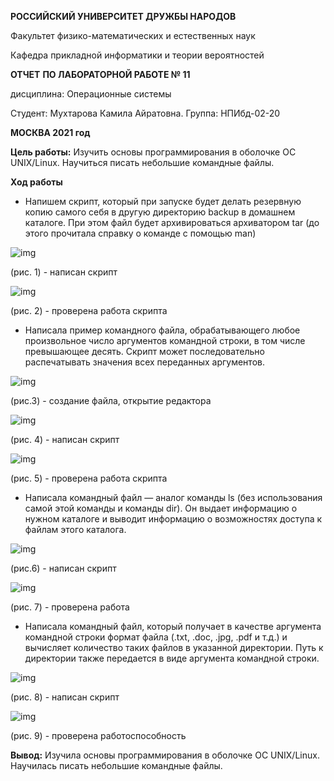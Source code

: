 **РОССИЙСКИЙ УНИВЕРСИТЕТ ДРУЖБЫ НАРОДОВ**

Факультет физико-математических и естественных наук

Кафедра прикладной информатики и теории вероятностей



**ОТЧЕТ** **ПО ЛАБОРАТОРНОЙ РАБОТЕ № 11**

дисциплина: Операционные системы








Студент: Мухтарова Камила Айратовна.
Группа: НПИбд-02-20





**МОСКВА 2021 год**



__Цель работы:__ Изучить основы программирования в оболочке ОС UNIX/Linux. Научиться писать небольшие командные файлы. 



__Ход работы__



- Напишем скрипт, который при запуске будет делать резервную копию самого себя в другую директорию backup в домашнем каталоге. При этом файл будет архивироваться архиватором tar (до этого прочитала справку о команде с помощью man)

![img](https://lh5.googleusercontent.com/sY5P8nAUr1oY-sIOhs4ZseKwQeOntFAWOMeHofIOI73O6_U_t-uPecJWVnyfre3VugHiteahSqZulmQbhNa9sT3pAfGyhKRadGgxNvTZL4d65L5_FxGixbxMpQrMnmB12rcxPM4w)

(рис. 1) - написан скрипт 





![img](https://lh6.googleusercontent.com/UwwmkvaZ6WU9dA55S2ouXrdxUowIr6ea8UZaTAl2hT6i_sWMaQ46OM4dBvUnU2x0M545boiPqFKgHbchRxoSayeaORWr661SoEzuIRom1tq9_-ry9lgF7w-4T6BoqRcuGe8DbBRG)

(рис. 2) - проверена работа скрипта 



- Написала пример командного файла, обрабатывающего любое произвольное число аргументов командной строки, в том числе превышающее десять. Скрипт может последовательно распечатывать значения всех переданных аргументов.

![img](https://lh6.googleusercontent.com/EBVrNzBUSl1dWkl4JLaiqUEMsJfyZ9haCP_IoN5DDUSAu4KyfIuuuPoN-2oob1xqpNAhSwrfai0G8VWfVOHugqQ6SnUcw0EtOK3Z2SjSbY9TCbO6_xCK2WCB461PCmavFWRvYFBa)

(рис.3) - создание файла, открытие редактора



![img](https://lh3.googleusercontent.com/H0TQeFTWmJ9IUhat9zXyDhTvxOxsfLEb6CxmqbbJRWW3IK2xiLWHtSX4c7hpaMEadukN19Pix5ck9gmdkRvEp5gIRbCSlIKKPbqpfcFU6MFYh5OWDOeN2HMy3qHF8UgQ1JYidFYR)

(рис. 4) - написан скрипт 



![img](https://lh3.googleusercontent.com/cfOF4J8GE2jdbo3M_auC2JHYUp_eqcZplGW3B0AEWn6I65DYnJ1jiBTHzgm2iO6B7t9lmHZF3P36DkVDxhcaFIB0GgrZRpisR5zlCqOYj32GFVxRzgxA_y-bq1bBVD_mtP4SC7mB)

(рис. 5) - проверена работа скрипта 



- Написала командный файл — аналог команды ls (без использования самой этой команды и команды dir). Он выдает информацию о нужном каталоге и выводит информацию о возможностях доступа к файлам этого каталога.

![img](https://lh3.googleusercontent.com/jXfT0WxjhQ14w8n2ZCXPdKj6y2jWdeptM1wng7pZgGNZQUDyigMqnRP4V2LB63ivet_TdhNTbjBTCYTF6mnjFEcudlV0gSEWNLPRIfb38BYs_P1fy75OH5xaIy6KrwR1k_GsNWTa)

(рис.6) - написан скрипт



![img](https://lh6.googleusercontent.com/ttbYbSGDIcUfPdetilT8hKBoKn9M7oYjQEHaqimHu5Gk4m84q-p3vHWfHgZu08skwJKZLO-aTaPl5dJFFt8GJCAPAH4dyKt9eLrlyqyvuEODZxyHarqREY7ZI-OU5lacBsKe9sXz)

(рис. 7) - проверена работа



- Написала командный файл, который получает в качестве аргумента командной строки формат файла (.txt, .doc, .jpg, .pdf и т.д.) и вычисляет количество таких файлов в указанной директории. Путь к директории также передается в виде аргумента командной строки. 

![img](https://lh3.googleusercontent.com/y_BFRiU5ndgmB02eoTlxDEa5uPOuKrMRUISD4pM78ok-rbqlg8VuEKv86RwYaSEhbF-TTAljNNG7CqIEy0gwrThM4FOmaPcU9TcjHqsJqGljOR5dAz-3hkNjNbZXNlvJHOQvJoKO)

(рис. 8) - написан скрипт 



![img](https://lh5.googleusercontent.com/wJ-pQwxcCx8rQzoRusO7YZGcmKVG0TuxD7TDBJ-wBdqXwIz4Si5fxORLbMrJLyNOqL7IXuo9KmW1J79SdryzlpDkYMzDI_D7mdhZsSxrIm2rHxsv9CTbTTahr8zNsZJNMLHRsCLy)

(рис. 9) - проверена работоспособность 

__Вывод:__ Изучила основы программирования в оболочке ОС UNIX/Linux. Научилась писать небольшие командные файлы. 

